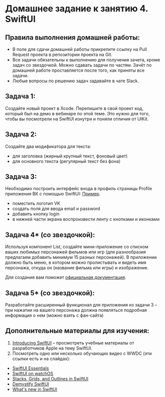 # Домашнее задание к занятию 4. SwiftUI

## Правила выполнения домашней работы:

* В поле для сдачи домашней работы прикрепите ссылку на Pull Request проекта в репозитории проекта на Git.
* Все задачи обязательны к выполнению для получения зачета, кроме задач со звездочкой. Можно сдавать задачи по частям. 
Зачёт по домашней работе проставляется после того, как приняты все задачи.
* Любые вопросы по решению задач задавайте в чате Slack.

## Задача 1:
Создайте новый проект в Xcode. Перепишите в свой проект код, который был на демо в вебинаре по этой теме. Это нужно для того, чтобы вы посмотрели на SwiftUI изнутри и поняли отличия от UIKit.

## Задача 2:
Создайте два модификатора для текста:
* для заголовка (жирный крупный текст, фоновый цвет)
* для основного текста (регулярный текст без фона) 

## Задача 3:
Необходимо построить интерфейс входа в профиль страницы Profile приложения ВК с помощью SwiftUI:
[Пример](https://github.com/netology-code/iosadv-homeworks/blob/main/Simulator%20Screen%20Shot%20-%20iPhone%2012%20-%202021-07-05%20at%2009.46.19.png).
* поместить логотип VK 
* создать поля для ввода email и password
* добавить кнопку login
* в нижней части экрана воспроизвести ленту с кнопками и иконками


## Задача 4* (со звездочкой):
Используя компонент List, создайте мини-приложение со списком ваших любимых персонажей фильмов или игр (для разнообразия предлагаем добавить минимум 15 разных персонажей). 
В приложении должно быть меню, в котором можно пролистывать и видеть имя персонажа, откуда он (название фильма или игры) и изображение.

Для создания вам поможет [официальная документация](https://developer.apple.com/tutorials/swiftui/building-lists-and-navigation).

## Задача 5* (со звездочкой):
Разработайте расширенный функционал для приложения из задачи 3 – при нажатии на вашего персонажа должна появляться подробная информация о нем (можно взять с фан-сайта)

## Дополнительные материалы для изучения:
1. [Introducing SwiftUI](https://developer.apple.com/tutorials/swiftui) – просмотреть учебные материалы от разработчиков Apple на тему SwiftUI.
1. Посмотреть одно или несколько обучающих видео с WWDC (эти ссылки есть и на слайдах):
* [SwiftUI Essentials](https://developer.apple.com/videos/play/wwdc2019/216)
* [SwiftUI on watchOS](https://developer.apple.com/videos/play/wwdc2019/219)
* [Stacks, Grids, and Outlines in SwiftUI](https://developer.apple.com/videos/play/wwdc2020/10031)
* [Demystify SwiftUI](https://developer.apple.com/videos/play/wwdc2021/10022/)
* [What's new in SwiftUI](https://developer.apple.com/videos/play/wwdc2021/10018/)

